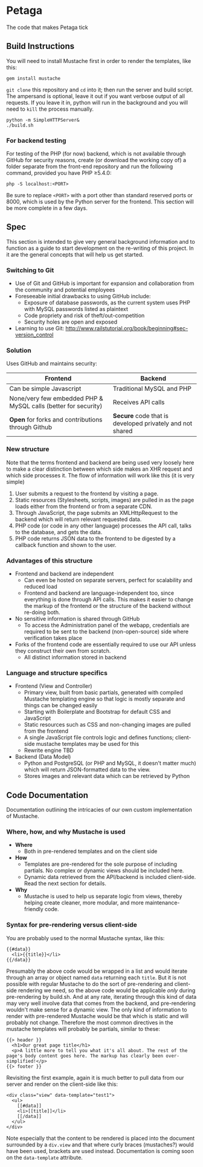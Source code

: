 # Petaga
The code that makes Petaga tick

## Build Instructions
You will need to install Mustache first in order to render the templates, like this:
```
gem install mustache
```
`git clone` this repository and `cd` into it; then run the server and build script. The ampersand is optional, leave it out if you want verbose output of all requests. If you leave it in, python will run in the background and you will need to `kill` the process manually.
```
python -m SimpleHTTPServer&
./build.sh
```
### For backend testing
For testing of the PHP (for now) backend, which is not available through GitHub for security reasons, create (or download the working copy of) a folder separate from the front-end repository and run the following command, provided you have PHP ≥5.4.0:
```
php -S localhost:<PORT>
```
Be sure to replace `<PORT>` with a port other than standard reserved ports or 8000, which is used by the Python server for the frontend. This section will be more complete in a few days.

## Spec
This section is intended to give very general background information and to function as a guide to start development on the re-writing of this project. In it are the general concepts that will help us get started.

### Switching to Git
- Use of Git and GitHub is important for expansion and collaboration from the community and potential employees
- Foreseeable initial drawbacks to using GitHub include:
  - Exposure of database passwords, as the current system uses PHP with MySQL passwords listed as plaintext
  - Code propriety and risk of theft/out-competition
  - Security holes are open and exposed
- Learning to use Git: http://www.railstutorial.org/book/beginning#sec-version_control

### Solution
Uses GitHub and maintains security:

| Frontend | Backend |
| -------- | ------- |
| Can be simple Javascript | Traditional MySQL and PHP |
| None/very few embedded PHP & MySQL calls (better for security) | Receives API calls |
| **Open** for forks and contributions through Github | **Secure** code that is developed privately and not shared |
  
### New structure
Note that the terms frontend and backend are being used very loosely here to make a clear distinction between which side makes an XHR request and which side processes it. The flow of information will work like this (it is very simple)

1. User submits a request to the frontend by visiting a page.
2. Static resources (Stylesheets, scripts, images) are pulled in as the page loads either from the frontend or from a separate CDN.
3. Through JavaScript, the page submits an XMLHttpRequest to the backend which will return relevant requested data.
4. PHP code (or code in any other language) processes the API call, talks to the database, and gets the data.
5. PHP code returns JSON data to the frontend to be digested by a callback function and shown to the user.

### Advantages of this structure
- Frontend and backend are independent
  - Can even be hosted on separate servers, perfect for scalability and reduced load
  - Frontend and backend are language-independent too, since everything is done through API calls. This makes it easier to change the markup of the frontend or the structure of the backend without re-doing both.
- No sensitive information is shared through GitHub
  - To access the Administration panel of the webapp, credentials are required to be sent to the backend (non-open-source) side where verification takes place
- Forks of the frontend code are essentially required to use our API unless they construct their own from scratch.
  - All distinct information stored in backend

### Language and structure specifics
- Frontend (View and Controller)
  - Primary view, built from basic partials, generated with compiled Mustache templating engine so that logic is mostly separate and things can be changed easily
  - Starting with Boilerplate and Bootstrap for default CSS and JavaScript
  - Static resources such as CSS and non-changing images are pulled from the frontend
  - A single JavaScript file controls logic and defines functions; client-side mustache templates may be used for this
  - Rewrite engine TBD
- Backend (Data Model)
  - Python and PostgreSQL (or PHP and MySQL, it doesn't matter much) which will return JSON-formatted data to the view.
  - Stores images and relevant data which can be retrieved by Python

## Code Documentation
Documentation outlining the intricacies of our own custom implementation of Mustache.

### Where, how, and why Mustache is used
- **Where**
  - Both in pre-rendered templates and on the client side
- **How**
  - Templates are pre-rendered for the sole purpose of including partials. No complex or dynamic views should be included here.
  - Dynamic data retrieved from the API/backend is included client-side. Read the next section for details.
- **Why**
  - Mustache is used to help us separate logic from views, thereby helping create cleaner, more modular, and more maintenance-friendly code.

### Syntax for pre-rendering versus client-side
You are probably used to the normal Mustache syntax, like this:
```
{{#data}}
  <li>{{title}}</li>
{{/data}}
```
Presumably the above code would be wrapped in a list and would iterate through an array or object named `data` returning each `title`. But it is not possible with regular Mustache to do the sort of pre-rendering and client-side rendering we need, so the above code would be applicable _only_ during pre-rendering by build.sh. And at any rate, iterating through this kind of data may very well involve data that comes from the backend, and pre-rendering wouldn't make sense for a dynamic view. The only kind of information to render with pre-rendered Mustache would be that which is static and will probably not change. Therefore the most common directives in the mustache templates will probably be partials, similar to these:
```
{{> header }}
  <h1>Our great page title</h1>
  <p>A little more to tell you what it's all about. The rest of the page's body content goes here. The markup has clearly been over-simplified!</p>
{{> footer }}
```
Revisiting the first example, again it is much better to pull data from our server and render on the client-side like this:
```
<div class="view" data-template="test1">
  <ul>
    [[#data]]
    <li>[[title]]</li>
    [[/data]]
  </ul>
</div>
```
Note especially that the content to be rendered is placed into the document surrounded by a `div.view` and that where curly braces (mustaches?) would have been used, brackets are used instead. Documentation is coming soon on the `data-template` attribute.

